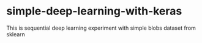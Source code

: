 # simple-deep-learning-with-keras
This is sequential deep learning experiment with simple blobs dataset from sklearn
